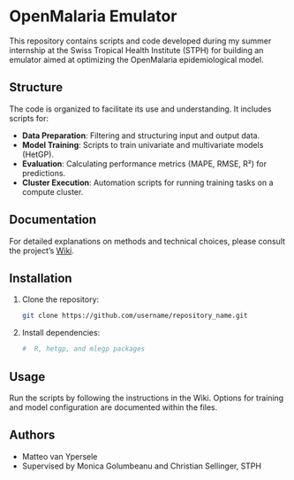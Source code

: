# OpenMalaria Emulator

This repository contains scripts and code developed during my summer internship at the Swiss Tropical Health Institute (STPH) for building an emulator aimed at optimizing the OpenMalaria epidemiological model.
 
## Structure

The code is organized to facilitate its use and understanding. It includes scripts for:

- **Data Preparation**: Filtering and structuring input and output data.
- **Model Training**: Scripts to train univariate and multivariate models (HetGP).
- **Evaluation**: Calculating performance metrics (MAPE, RMSE, R²) for predictions.
- **Cluster Execution**: Automation scripts for running training tasks on a compute cluster.

## Documentation

For detailed explanations on methods and technical choices, please consult the project’s [Wiki](URL_TO_WIKI).

## Installation

1. Clone the repository:
   ```bash
   git clone https://github.com/username/repository_name.git
   ```
2. Install dependencies:
   ```bash
   #  R, hetgp, and mlegp packages
   ```

## Usage

Run the scripts by following the instructions in the Wiki. Options for training and model configuration are documented within the files.

## Authors

- Matteo van Ypersele
- Supervised by Monica Golumbeanu and Christian Sellinger, STPH


